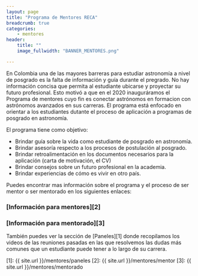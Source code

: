 ```yaml
---
layout: page
title: "Programa de Mentores RECA"
breadcrumb: true
categories:
    - mentores
header:
    title: ""
    image_fullwidth: "BANNER_MENTORES.png"

---
```


En Colombia una de las mayores barreras para estudiar astronomía a nivel de posgrado es la falta de información y guía durante el pregrado. 
No hay información concisa que permita al estudiante ubicarse y proyectar su futuro profesional. 
Esto motivó a que en el 2020 inauguráramos el Programa de mentores cuyo fin es conectar astrónomos en
formacion con astrónomos avanzados en sus carreras. El programa está enfocado en
orientar a los estudiantes dutante el proceso de aplicación a programas de
posgrado en astronomía.

El programa tiene como objetivo:

* Brindar guía sobre la vida como estudiante de posgrado en astronomía.
* Brindar asesoría respecto a los procesos de postulación al posgrado.
* Brindar retroalimentación en los documentos necesarios para la aplicación (carta de motivación, el CV)
* Brindar consejos sobre un futuro profesional en la academia.
* Brindar experiencias de cómo es vivir en otro país.

Puedes encontrar mas información sobre el programa y el proceso de ser mentor o ser mentorado en los siguientes enlaces:
  
### **[Información para mentores][2]** 

### **[Información para mentorado][3]**


También puedes ver la sección de [Paneles][1] donde recopilamos los videos de las reuniones pasadas en las que
resolvemos las dudas más comunes que un estudiante puede tener a lo largo de su carrera. 

 [1]: {{ site.url }}/mentores/paneles
 [2]: {{ site.url }}/mentores/mentor
 [3]: {{ site.url }}/mentores/mentorado
